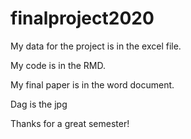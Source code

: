 # finalproject2020

My data for the project is in the excel file.

My code is in the RMD.

My final paper is in the word document.

Dag is the jpg

Thanks for a great semester!
